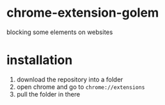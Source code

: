 # chrome-extension-golem
blocking some elements on websites

# installation

1. download the repository into a folder
2. open chrome and go to `chrome://extensions`
3. pull the folder in there
